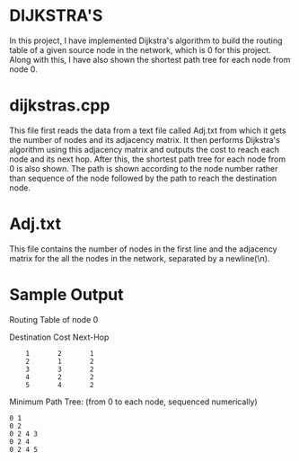 # DIJKSTRA'S

In this project, I have implemented Dijkstra's algorithm to build the routing table of a given source node in the network, which is 0 for this project. Along with this, I have also shown the shortest path tree for each node from node 0.

# dijkstras.cpp
  
  This file first reads the data from a text file called Adj.txt from which it gets the number of nodes and its adjacency matrix. It then performs Dijkstra's algorithm using this adjacency matrix and outputs the cost to reach each node and its next hop. After this, the shortest path tree for each node from 0 is also shown. The path is shown according to the node number rather than sequence of the node followed by the path to reach the destination  node.
  
# Adj.txt
  
  This file contains the number of nodes in the first line and the adjacency matrix for the all the nodes in the network, separated by a newline(\n).

# Sample Output

Routing Table of node 0

Destination     Cost    Next-Hop

        1       2       1        
        2       1       2        
        3       3       2        
        4       2       2       
        5       4       2


Minimum Path Tree: (from 0 to each node, sequenced numerically)

    0 1
    0 2
    0 2 4 3
    0 2 4
    0 2 4 5
